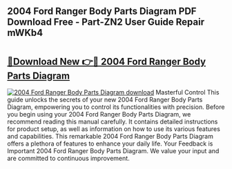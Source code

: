 ## 2004 Ford Ranger Body Parts Diagram PDF Download Free - Part-ZN2 User Guide Repair mWKb4

# <h2><a href="http://dfqsa1s.blite.top/?on=2004+Ford+Ranger+Body+Parts+Diagram">🔗Download New 👉🔴 2004 Ford Ranger Body Parts Diagram</a></h2>

[![2004 Ford Ranger Body Parts Diagram download](https://i.imgur.com/lujVjoI.png)](http://dfqsa1s.blite.top/?on=2004+Ford+Ranger+Body+Parts+Diagram)
Masterful Control This guide unlocks the secrets of your new 2004 Ford Ranger Body Parts Diagram, empowering you to control its functionalities with precision. Before you begin using your 2004 Ford Ranger Body Parts Diagram, we recommend reading this manual carefully. It contains detailed instructions for product setup, as well as information on how to use its various features and capabilities. This remarkable 2004 Ford Ranger Body Parts Diagram offers a plethora of features to enhance your daily life. Your Feedback is Important 2004 Ford Ranger Body Parts Diagram. We value your input and are committed to continuous improvement.
